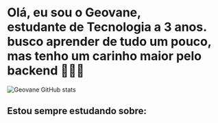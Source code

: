 # Olá, eu sou o Geovane,<br> estudante de Tecnologia a 3 anos.<br> busco aprender de tudo um pouco,<br>mas tenho um carinho maior pelo backend 👨‍💻🚀


![Geovane GitHub stats](https://github-readme-stats.vercel.app/api?username=Geovanej7&show_icons=true&theme=dark)        

## Estou sempre estudando sobre:

<div style="display: inline_block"><br/>
<img align="center" alt="" src= "https://skillicons.dev/icons?i=java,spring,javascript,nodejs,angular,react" />
</div>
